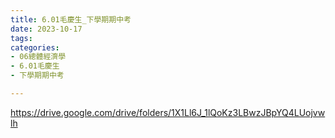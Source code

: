 ```yaml
---
title: 6.01毛慶生_下學期期中考
date: 2023-10-17
tags: 
categories:
- 06總體經濟學
- 6.01毛慶生
- 下學期期中考

---
```

https://drive.google.com/drive/folders/1X1Ll6J_1lQoKz3LBwzJBpYQ4LUojvwlh
